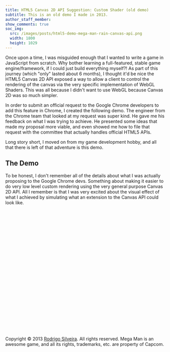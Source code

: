 ```yaml
---
title: HTML5 Canvas 2D API Suggestion: Custom Shader (old demo)
subtitle: This is an old demo I made in 2013.
author_staff_member: 
show_comments: true
soc_img:
  src: /images/posts/html5-demo-mega-man-rain-canvas-api.png
  width: 1800
  height: 1029
---
```


Once upon a time, I was misguided enough that I wanted to write a game in JavaScript from scratch. Why bother learning a full-featured, stable game engine/framework, if I could just build everything myself?! As part of this journey (which "only" lasted about 6 months), I thought it'd be nice the HTML5 Canvas 2D API exposed a way to allow a client to control the rendering of the canvas via the very specific implementation of WebGL Shaders. This was all because I didn't want to use WebGL because Canvas 2D was so much simpler.

In order to submit an official request to the Google Chrome developers to add this feature in Chrome, I created the following demo. The engineer from the Chrome team that looked at my request was super kind. He gave me his feedback on what I was trying to achieve. He presented some ideas that made my proposal more viable, and even showed me how to file that request with the committee that actually handles official HTML5 APIs.

Long story short, I moved on from my game development hobby, and all that there is left of that adventure is this demo. 

## The Demo

To be honest, I don't remember all of the details about what I was actually proposing to the Google Chrome devs. Something about making it easier to do very low level custom rendering using the very general purpose Canvas 2D API. All I remember is that I was very excited about the visual effect of what I achieved by simulating what an extension to the Canvas API could look like. 

<style>
#demo {
    width: 100%;
    padding-top: 75%;
    position: relative;
}

#demo canvas {
    display: block;
    top: 0;
    left: 0;
    position: absolute;
    width: 100%;
    height: 100%;
    image-rendering: -moz-crisp-edges;
    image-rendering: -webkit-crisp-edges;
    image-rendering: pixelated;
    image-rendering: crisp-edges;
}

#ctrls {
    margin: 20px 0;
    width: 100%;
}

#ctrls button {
    margin: 0 20px 0 0;
    padding: 20px;
}
</style>

<div id="demo"></div>
<div id="ctrls"></div>
<script src="/js/demo/rain.js"></script>

<p>Copyright &copy; 2013 <a href="http://www.rodrigo-silveira.com" itemprop="url">
    <span itemprop="name">Rodrigo Silveira</span></a>. All rights reserved. Mega Man
    is an awesome game, and all its rights, trademarks, etc. are property of Capcom.</p>